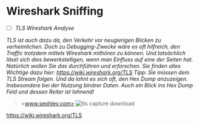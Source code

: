 # Wireshark Sniffing

- [ ] *TLS Wireshark Analyse*

*TLS ist auch dazu da, den Verkehr vor neugierigen Blicken zu verheimlichen. Doch zu Debugging-Zwecke wäre es oft hilfreich, den Traffic trotzdem mittels Wireshark mithören zu können. Und tatsächlich lässt sich dies bewerkstelligen, wenn man Einfluss auf eine der Seiten hat. Natürlich wollen Sie das durchführen und erforschen. Sie finden alles Wichtige dazu hier: https://wiki.wireshark.org/TLS Tipp: Sie müssen dem TLS Stream folgen. Und da lohnt es sich oft, den Hex Dump anzuzeigen. Insbesondere bei der Nutzung binärer Daten. Auch ein Blick ins Hex Dump Feld und dessen Reiter ist lohnend!*

><www.sephley.com>
![tls capture download](../tls.pcapng)

<https://wiki.wireshark.org/TLS>
